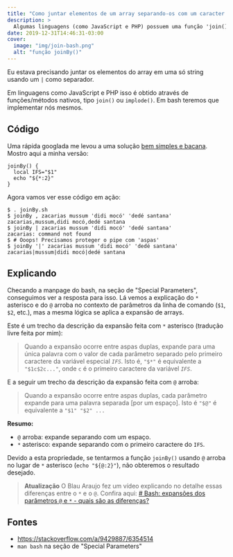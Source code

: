 ```yaml
---
title: "Como juntar elementos de um array separando-os com um caracter qualquer"
description: >
  Algumas linguagens (como JavaScript e PHP) possuem uma função 'join()' (ou 'implode()') que serve para juntar os elementos de um array separando-os por um caracter. Vamos ver aqui uma maneira simples de fazer isso em bash.
date: 2019-12-31T14:46:31-03:00
cover:
  image: "img/join-bash.png"
  alt: "função joinBy()"
---
```


Eu estava precisando juntar os elementos do array em uma só string usando um `|` como separador.

Em linguagens como JavaScript e PHP isso é obtido através de funções/métodos nativos, tipo `join()` ou `implode()`. Em bash teremos que implementar nós mesmos.

## Código

Uma rápida googlada me levou a uma solução [bem simples e bacana](https://stackoverflow.com/a/9429887/6354514). Mostro aqui a minha versão:

```
joinBy() {
  local IFS="$1"
  echo "${*:2}"
}
```

Agora vamos ver esse código em ação:

```
$ . joinBy.sh
$ joinBy , zacarias mussum 'didi mocó' 'dedé santana'
zacarias,mussum,didi mocó,dedé santana
$ joinBy | zacarias mussum 'didi mocó' 'dedé santana'
zacarias: command not found
$ # Ooops! Precisamos proteger o pipe com 'aspas'
$ joinBy '|' zacarias mussum 'didi mocó' 'dedé santana'
zacarias|mussum|didi mocó|dedé santana
```

## Explicando

Checando a manpage do bash, na seção de "Special Parameters", conseguimos ver a resposta para isso. Lá vemos a explicação do `*` asterisco e do `@` arroba no contexto de parâmetros da linha de comando (`$1`, `$2`, etc.), mas a mesma lógica se aplica a expansão de arrays.

Este é um trecho da descrição da expansão feita com `*` asterisco (tradução livre feita por mim):

> Quando a expansão ocorre entre aspas duplas, expande para uma única palavra com o valor de cada parâmetro separado pelo primeiro caractere da variável especial *`IFS`*. Isto é, `"$*"` é equivalente a `"$1c$2c..."`, onde `c` é o primeiro caractere da variável *`IFS`*.

E a seguir um trecho da descrição da expansão feita com `@` arroba:

> Quando a expansão ocorre entre aspas duplas, cada parâmetro expande para uma palavra separada [por um espaço]. Isto é `"$@"` é equivalente a `"$1" "$2" ...`

**Resumo:**
- `@` arroba: expande separando com um espaço.
- `*` asterisco: expande separando com o primeiro caractere do `IFS`.

Devido a esta propriedade, se tentarmos a função `joinBy()` usando `@` arroba no lugar de `*` asterisco (`echo "${@:2}"`), não obteremos o resultado desejado.

> **Atualização**
> O Blau Araujo fez um vídeo explicando no detalhe essas diferenças entre o `*` e o `@`. Confira aqui: [# Bash: expansões dos parâmetros `@` e `*` - quais são as diferenças?](https://youtu.be/x6Vv9Lb2WWQ)

## Fontes

- https://stackoverflow.com/a/9429887/6354514
- `man bash` na seção de "Special Parameters"
